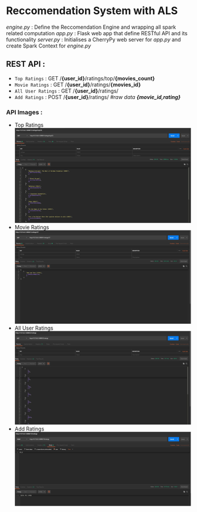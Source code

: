 # Reccomendation System with ALS

*engine.py* : Define the Reccomendation Engine and wrapping all spark related computation
*app.py* : Flask web app that define RESTful API and its functionality
*server.py* : Initialises a CherryPy web server for *app.py* and create Spark Context for *engine.py*

## REST API :
+ `Top Ratings` : GET /__{user_id}__/ratings/top/__{movies_count}__
+ `Movie Ratings` : GET /__{user_id}__/ratings/__{movies_id}__
+ `All User Ratings` : GET /__{user_id}__/ratings/
+ `Add Ratings` : POST /__{user_id}__/ratings/ *#raw data __{movie_id,rating}__*

### API Images :
+ Top Ratings <br>
![Alt text](../img/04_image_4.jpg)
+ Movie Ratings <br>
![Alt text](../img/04_image_3.jpg)
+ All User Ratings <br>
![Alt text](../img/04_image_1.jpg)
+ Add Ratings <br>
![Alt text](../img/04_image_2.jpg)


